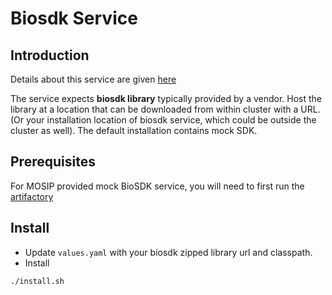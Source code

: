 # Biosdk Service

## Introduction
Details about this service are given [here](https://github.com/mosip/mosip-ref-impl/tree/develop/biosdk-services)

The service expects **biosdk library** typically provided by a vendor.  Host the library at a location that can be downloaded from within cluster with a URL. (Or your installation location of biosdk service, which could be outside the cluster as well). The default installation contains mock SDK.

## Prerequisites
For MOSIP provided mock BioSDK service, you will need to first run the [artifactory](../../mosip/artifactory/README.md)

## Install
* Update `values.yaml` with your biosdk zipped library url and classpath. 
* Install
```sh
./install.sh
``` 


